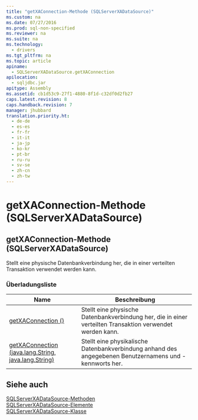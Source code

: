 ```yaml
---
title: "getXAConnection-Methode (SQLServerXADataSource)"
ms.custom: na
ms.date: 07/27/2016
ms.prod: sql-non-specified
ms.reviewer: na
ms.suite: na
ms.technology: 
  - drivers
ms.tgt_pltfrm: na
ms.topic: article
apiname: 
  - SQLServerXADataSource.getXAConnection
apilocation: 
  - sqljdbc.jar
apitype: Assembly
ms.assetid: cb1d53c9-27f1-4880-8f1d-c32df0d2fb27
caps.latest.revision: 8
caps.handback.revision: 7
manager: jhubbard
translation.priority.ht: 
  - de-de
  - es-es
  - fr-fr
  - it-it
  - ja-jp
  - ko-kr
  - pt-br
  - ru-ru
  - sv-se
  - zh-cn
  - zh-tw
---
```

# getXAConnection-Methode (SQLServerXADataSource)
    
## getXAConnection\-Methode \(SQLServerXADataSource\)  
 Stellt eine physische Datenbankverbindung her, die in einer verteilten Transaktion verwendet werden kann.  
  
### Überladungsliste  
  
|Name|Beschreibung|  
|----------|------------------|  
|[getXAConnection \(\)](../content/getXAConnection-Method---.md)|Stellt eine physische Datenbankverbindung her, die in einer verteilten Transaktion verwendet werden kann.|  
|[getXAConnection \(java.lang.String, java.lang.String\)](../content/getXAConnection-Method--java.lang.String--java.lang.String-.md)|Stellt eine physikalische Datenbankverbindung anhand des angegebenen Benutzernamens und \-kennworts her.|  
  
## Siehe auch  
 [SQLServerXADataSource-Methoden](../content/SQLServerXADataSource-Methods.md)   
 [SQLServerXADataSource-Elemente](../content/SQLServerXADataSource-Members.md)   
 [SQLServerXADataSource-Klasse](../content/SQLServerXADataSource-Class.md)  
  
  